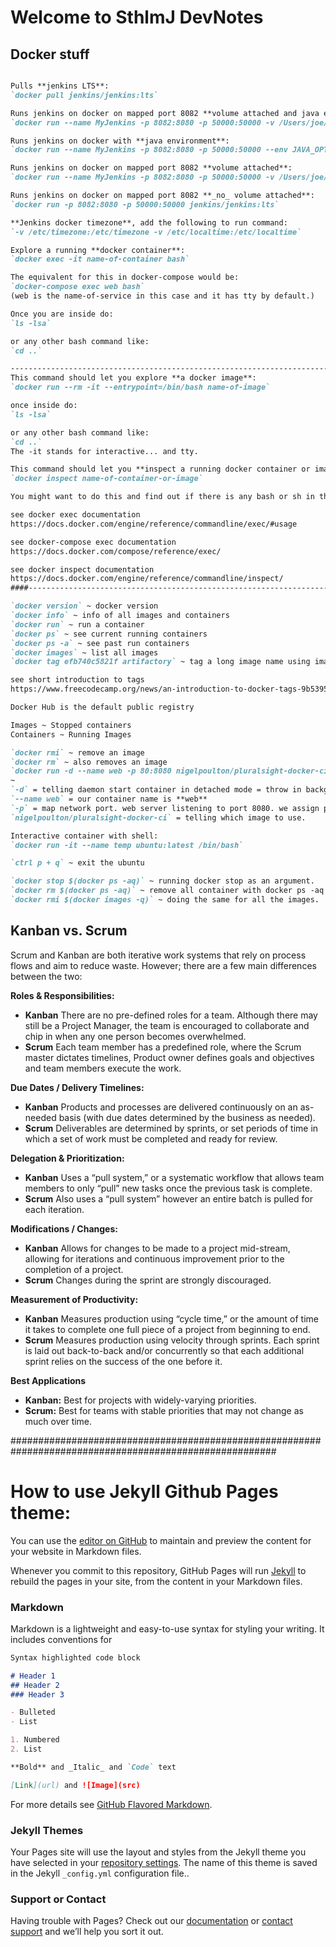 # Welcome to SthlmJ DevNotes

## Docker stuff
```markdown 

Pulls **jenkins LTS**:
`docker pull jenkins/jenkins:lts`

Runs jenkins on docker on mapped port 8082 **volume attached and java env**:
`docker run --name MyJenkins -p 8082:8080 -p 50000:50000 -v /Users/joe/Desktop/Jenkins_Home:/var/jenkins_home --env JAVA_OPTS=-Dhudson.footerURL=http://mycompany.com jenkins/jenkins:lts`

Runs jenkins on docker with **java environment**: 
`docker run --name MyJenkins -p 8082:8080 -p 50000:50000 --env JAVA_OPTS=-Dhudson.footerURL=http://mycompany.com jenkins/jenkins:lts`

Runs jenkins on docker on mapped port 8082 **volume attached**:
`docker run --name MyJenkins -p 8082:8080 -p 50000:50000 -v /Users/joe/Desktop/Jenkins_Home:/var/jenkins_home jenkins/jenkins:lts`

Runs jenkins on docker on mapped port 8082 **_no_ volume attached**:
`docker run -p 8082:8080 -p 50000:50000 jenkins/jenkins:lts`

**Jenkins docker timezone**, add the following to run command: 
`-v /etc/timezone:/etc/timezone -v /etc/localtime:/etc/localtime`

Explore a running **docker container**:
`docker exec -it name-of-container bash`

The equivalent for this in docker-compose would be:
`docker-compose exec web bash`
(web is the name-of-service in this case and it has tty by default.)

Once you are inside do:
`ls -lsa`

or any other bash command like:
`cd ..`

------------------------------------------------------------------------------
This command should let you explore **a docker image**:
`docker run --rm -it --entrypoint=/bin/bash name-of-image`

once inside do:
`ls -lsa`

or any other bash command like:
`cd ..`
The -it stands for interactive... and tty.

This command should let you **inspect a running docker container or image**:
`docker inspect name-of-container-or-image`

You might want to do this and find out if there is any bash or sh in there. Look for entrypoint or cmd in the json return.

see docker exec documentation
https://docs.docker.com/engine/reference/commandline/exec/#usage

see docker-compose exec documentation
https://docs.docker.com/compose/reference/exec/

see docker inspect documentation
https://docs.docker.com/engine/reference/commandline/inspect/
####------------------------------------------------------------------------------

`docker version` ~ docker version
`docker info` ~ info of all images and containers 
`docker run` ~ run a container
`docker ps` ~ see current running containers
`docker ps -a` ~ see past run containers
`docker images` ~ list all images
`docker tag efb740c5821f artifactory` ~ tag a long image name using image id into short name _artifactory_

see short introduction to tags
https://www.freecodecamp.org/news/an-introduction-to-docker-tags-9b5395636c2a/

Docker Hub is the default public registry

Images ~ Stopped containers
Containers ~ Running Images

`docker rmi` ~ remove an image
`docker rm` ~ also removes an image
`docker run -d --name web -p 80:8080 nigelpoulton/pluralsight-docker-ci` 
~ 
`-d` = telling daemon start container in detached mode = throw in background and don't latch in terminal output. 
`--name web` = our container name is **web**
`-p` = map network port. web server listening to port 8080. we assign port 80 on docker host to port 8080 inside container. 
`nigelpoulton/pluralsight-docker-ci` = telling which image to use. 

Interactive container with shell: 
`docker run -it --name temp ubuntu:latest /bin/bash`

`ctrl p + q` ~ exit the ubuntu

`docker stop $(docker ps -aq)` ~ running docker stop as an argument.
`docker rm $(docker ps -aq)` ~ remove all container with docker ps -aq as argument.
`docker rmi $(docker images -q)` ~ doing the same for all the images.
```


## Kanban vs. Scrum 
Scrum and Kanban are both iterative work systems that rely on process flows and aim to reduce waste. However; there are a few main differences between the two:

**Roles & Responsibilities:** 
- **Kanban** There are no pre-defined roles for a team. Although there may still be a Project Manager, the team is encouraged to collaborate and chip in when any one person becomes overwhelmed.	
- **Scrum** Each team member has a predefined role, where the Scrum master dictates timelines, Product owner defines goals and objectives and team members execute the work.

**Due Dates / Delivery Timelines:**	
- **Kanban** Products and processes are delivered continuously on an as-needed basis (with due dates determined by the business as needed).	
- **Scrum** Deliverables are determined by sprints, or set periods of time in which a set of work must be completed and ready for review.

**Delegation & Prioritization:** 
- **Kanban** Uses a “pull system,” or a systematic workflow that allows team members to only “pull” new tasks once the previous task is complete.	
- **Scrum** Also uses a “pull system” however an entire batch is pulled for each iteration.

**Modifications / Changes:**	
- **Kanban** Allows for changes to be made to a project mid-stream, allowing for iterations and continuous improvement prior to the completion of a project.	
- **Scrum** Changes during the sprint are strongly discouraged.

**Measurement of Productivity:**
- **Kanban** Measures production using “cycle time,” or the amount of time it takes to complete one full piece of a project from beginning to end.	
- **Scrum** Measures production using velocity through sprints. Each sprint is laid out back-to-back and/or concurrently so that each additional sprint relies on the success of the one before it.

**Best Applications**	
- **Kanban:** Best for projects with widely-varying priorities.	
- **Scrum:** Best for teams with stable priorities that may not change as much over time.





########################################################################################################

# How to use Jekyll Github Pages theme: 
You can use the [editor on GitHub](https://github.com/sthlmj/devnotes/edit/master/index.md) to maintain and preview the content for your website in Markdown files.

Whenever you commit to this repository, GitHub Pages will run [Jekyll](https://jekyllrb.com/) to rebuild the pages in your site, from the content in your Markdown files.

### Markdown

Markdown is a lightweight and easy-to-use syntax for styling your writing. It includes conventions for

```markdown
Syntax highlighted code block

# Header 1
## Header 2
### Header 3

- Bulleted
- List

1. Numbered
2. List

**Bold** and _Italic_ and `Code` text

[Link](url) and ![Image](src)
```

For more details see [GitHub Flavored Markdown](https://guides.github.com/features/mastering-markdown/).

### Jekyll Themes

Your Pages site will use the layout and styles from the Jekyll theme you have selected in your [repository settings](https://github.com/sthlmj/devnotes/settings). The name of this theme is saved in the Jekyll `_config.yml` configuration file..

### Support or Contact

Having trouble with Pages? Check out our [documentation](https://help.github.com/categories/github-pages-basics/) or [contact support](https://github.com/contact) and we’ll help you sort it out.
